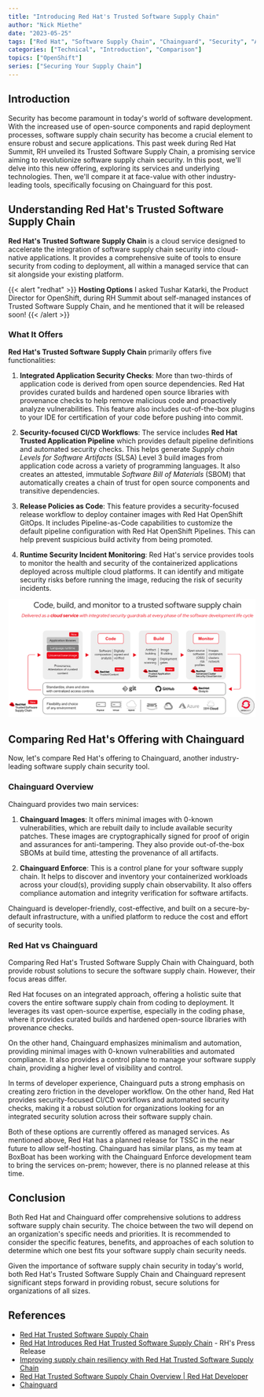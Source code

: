 ```yaml
---
title: "Introducing Red Hat's Trusted Software Supply Chain"
author: "Nick Miethe"
date: "2023-05-25"
tags: ["Red Hat", "Software Supply Chain", "Chainguard", "Security", "ACS"]
categories: ["Technical", "Introduction", "Comparison"]
topics: ["OpenShift"]
series: ["Securing Your Supply Chain"]
---
```


## Introduction

Security has become paramount in today's world of software development. With the increased use of open-source components and rapid deployment processes, software supply chain security has become a crucial element to ensure robust and secure applications. This past week during Red Hat Summit, RH unveiled its Trusted Software Supply Chain, a promising service aiming to revolutionize software supply chain security. In this post, we'll delve into this new offering, exploring its services and underlying technologies. Then, we'll compare it at face-value with other industry-leading tools, specifically focusing on Chainguard for this post.

## Understanding Red Hat's Trusted Software Supply Chain

**Red Hat's Trusted Software Supply Chain** is a cloud service designed to accelerate the integration of software supply chain security into cloud-native applications. It provides a comprehensive suite of tools to ensure security from coding to deployment, all within a managed service that can sit alongside your existing platform.

{{< alert "redhat" >}}
**Hosting Options** I asked Tushar Katarki, the Product Director for OpenShift, during RH Summit about self-managed instances of Trusted Software Supply Chain, and he mentioned that it will be released soon!
{{< /alert >}}

### What It Offers

**Red Hat's Trusted Software Supply Chain** primarily offers five functionalities:

1. **Integrated Application Security Checks**: More than two-thirds of application code is derived from open source dependencies. Red Hat provides curated builds and hardened open source libraries with provenance checks to help remove malicious code and proactively analyze vulnerabilities. This feature also includes out-of-the-box plugins to your IDE for certification of your code before pushing into commit.

2. **Security-focused CI/CD Workflows**: The service includes **Red Hat Trusted Application Pipeline** which provides default pipeline definitions and automated security checks. This helps generate *Supply chain Levels for Software Artifacts* (SLSA) Level 3 build images from application code across a variety of programming languages. It also creates an attested, immutable *Software Bill of Materials* (SBOM) that automatically creates a chain of trust for open source components and transitive dependencies.

3. **Release Policies as Code**: This feature provides a security-focused release workflow to deploy container images with Red Hat OpenShift GitOps. It includes Pipeline-as-Code capabilities to customize the default pipeline configuration with Red Hat OpenShift Pipelines. This can help prevent suspicious build activity from being promoted.

4. **Runtime Security Incident Monitoring**: Red Hat's service provides tools to monitor the health and security of the containerized applications deployed across multiple cloud platforms. It can identify and mitigate security risks before running the image, reducing the risk of security incidents.

![](rhssc.png)

## Comparing Red Hat's Offering with Chainguard

Now, let's compare Red Hat's offering to Chainguard, another industry-leading software supply chain security tool.

### Chainguard Overview

Chainguard provides two main services:

1. **Chainguard Images**: It offers minimal images with 0-known vulnerabilities, which are rebuilt daily to include available security patches. These images are cryptographically signed for proof of origin and assurances for anti-tampering. They also provide out-of-the-box SBOMs at build time, attesting the provenance of all artifacts.

2. **Chainguard Enforce**: This is a control plane for your software supply chain. It helps to discover and inventory your containerized workloads across your cloud(s), providing supply chain observability. It also offers compliance automation and integrity verification for software artifacts.

Chainguard is developer-friendly, cost-effective, and built on a secure-by-default infrastructure, with a unified platform to reduce the cost and effort of security tools.

### Red Hat vs Chainguard

Comparing Red Hat's Trusted Software Supply Chain with Chainguard, both provide robust solutions to secure the software supply chain. However, their focus areas differ.

Red Hat focuses on an integrated approach, offering a holistic suite that covers the entire software supply chain from coding to deployment. It leverages its vast open-source expertise, especially in the coding phase, where it provides curated builds and hardened open-source libraries with provenance checks.

On the other hand, Chainguard emphasizes minimalism and automation, providing minimal images with 0-known vulnerabilities and automated compliance. It also provides a control plane to manage your software supply chain, providing a higher level of visibility and control.

In terms of developer experience, Chainguard puts a strong emphasis on creating zero friction in the developer workflow. On the other hand, Red Hat provides security-focused CI/CD workflows and automated security checks, making it a robust solution for organizations looking for an integrated security solution across their software supply chain.

Both of these options are currently offered as managed services. As mentioned above, Red Hat has a planned release for TSSC in the near future to allow self-hosting. Chainguard has similar plans, as my team at BoxBoat has been working with the Chainguard Enforce development team to bring the services on-prem; however, there is no planned release at this time.

## Conclusion

Both Red Hat and Chainguard offer comprehensive solutions to address software supply chain security. The choice between the two will depend on an organization's specific needs and priorities. It is recommended to consider the specific features, benefits, and approaches of each solution to determine which one best fits your software supply chain security needs.

Given the importance of software supply chain security in today's world, both Red Hat's Trusted Software Supply Chain and Chainguard represent significant steps forward in providing robust, secure solutions for organizations of all sizes.

## References

* [Red Hat Trusted Software Supply Chain](https://www.redhat.com/en/resources/trusted-software-supply-chain-brief)
* [Red Hat Introduces Red Hat Trusted Software Supply Chain](https://www.redhat.com/en/about/press-releases/red-hat-introduces-red-hat-trusted-software-supply-chain) - RH's Press Release
* [Improving supply chain resiliency with Red Hat Trusted Software Supply Chain](https://www.redhat.com/en/blog/red-hat-trusted-software-supply-chain)
* [Red Hat Trusted Software Supply Chain Overview | Red Hat Developer](https://developers.redhat.com/products/trusted-software-supply-chain/overview)
* [Chainguard](www.chainguard.dev)